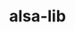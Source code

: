 ---
title: "alsa-lib"
layout: cache
categories: [package, develop]
meta: {"versions": ["1.2.3.2"], "compilers": ["gcc@=11.4.0", "gcc@=9.4.0"], "oss": ["ubuntu20.04", "ubuntu22.04"], "platforms": ["linux"], "targets": ["aarch64", "neoverse_v1", "ppc64le", "x86_64_v3"], "stacks": ["e4s", "e4s-aarch64", "e4s-neoverse_v1", "e4s-power", "root"], "num_specs": 4, "num_specs_by_stack": {"root": 4, "e4s-neoverse_v1": 1, "e4s-power": 1, "e4s": 1, "e4s-aarch64": 1}}
spec_details: [{"hash": "tnalfs7cijcxg3t2l4qj4u2inyvwp2wy", "compiler": "gcc@=11.4.0", "versions": ["1.2.3.2"], "os": "ubuntu20.04", "platform": "linux", "target": "neoverse_v1", "variants": ["build_system=autotools", "~python"], "stacks": ["root", "e4s-neoverse_v1"], "size": "-", "tarball": "https://binaries.spack.io/develop/build_cache/linux-ubuntu20.04-neoverse_v1/gcc-11.4.0/alsa-lib-1.2.3.2/linux-ubuntu20.04-neoverse_v1-gcc-11.4.0-alsa-lib-1.2.3.2-tnalfs7cijcxg3t2l4qj4u2inyvwp2wy.spack"}, {"hash": "3ncrt4dubwtpi4k7kfyt7eghz4slz4xf", "compiler": "gcc@=9.4.0", "versions": ["1.2.3.2"], "os": "ubuntu20.04", "platform": "linux", "target": "ppc64le", "variants": ["build_system=autotools", "~python"], "stacks": ["root", "e4s-power"], "size": "-", "tarball": "https://binaries.spack.io/develop/build_cache/linux-ubuntu20.04-ppc64le/gcc-9.4.0/alsa-lib-1.2.3.2/linux-ubuntu20.04-ppc64le-gcc-9.4.0-alsa-lib-1.2.3.2-3ncrt4dubwtpi4k7kfyt7eghz4slz4xf.spack"}, {"hash": "ysvqfvecvqje75mdr4wbgd2egejwraj5", "compiler": "gcc@=11.4.0", "versions": ["1.2.3.2"], "os": "ubuntu20.04", "platform": "linux", "target": "x86_64_v3", "variants": ["build_system=autotools", "~python"], "stacks": ["e4s", "root"], "size": "-", "tarball": "https://binaries.spack.io/develop/build_cache/linux-ubuntu20.04-x86_64_v3/gcc-11.4.0/alsa-lib-1.2.3.2/linux-ubuntu20.04-x86_64_v3-gcc-11.4.0-alsa-lib-1.2.3.2-ysvqfvecvqje75mdr4wbgd2egejwraj5.spack"}, {"hash": "7ohak3infktvs46ooqnxmwdaxiuxxgz6", "compiler": "gcc@=11.4.0", "versions": ["1.2.3.2"], "os": "ubuntu22.04", "platform": "linux", "target": "aarch64", "variants": ["build_system=autotools", "~python"], "stacks": ["root", "e4s-aarch64"], "size": "-", "tarball": "https://binaries.spack.io/develop/build_cache/linux-ubuntu22.04-aarch64/gcc-11.4.0/alsa-lib-1.2.3.2/linux-ubuntu22.04-aarch64-gcc-11.4.0-alsa-lib-1.2.3.2-7ohak3infktvs46ooqnxmwdaxiuxxgz6.spack"}]
---
